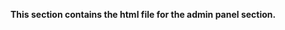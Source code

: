 ********************This section contains the html file for the admin panel section.********************